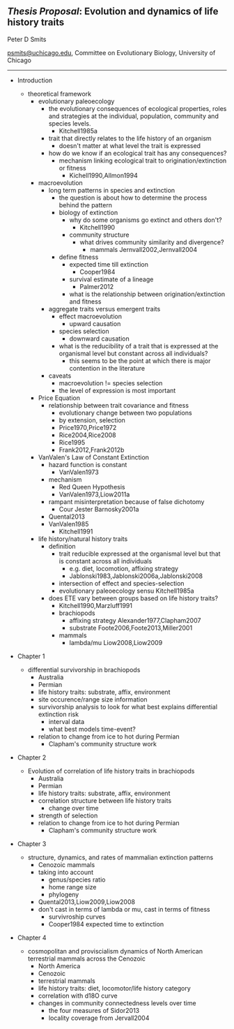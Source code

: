 *Thesis Proposal*: Evolution and dynamics of life history traits
----------------------------------------------------------------
Peter D Smits

psmits@uchicago.edu, Committee on Evolutionary Biology, University of Chicago

****

- Introduction
   - theoretical framework
       - evolutionary paleoecology
          - the evolutionary consequences of ecological properties, roles and
            strategies at the individual, population, community and species
            levels.
             - Kitchell1985a
          - trait that directly relates to the life history of an organism 
             - doesn't matter at what level the trait is expressed
          - how do we know if an ecological trait has any consequences?
             - mechanism linking ecological trait to origination/extinction or
               fitness
                - Kichell1990,Allmon1994
       - macroevolution
          - long term patterns in species and extinction
             - the question is about how to determine the process behind the
                  pattern
             - biology of extinction
                - why do some organisms go extinct and others don't?
                   - Kitchell1990
                - community structure
                   - what drives community similarity and divergence?
                      - mammals Jernvall2002,Jernvall2004
             - define fitness
                - expected time till extinction
                   - Cooper1984
                - survival estimate of a lineage
                   - Palmer2012
                - what is the relationship between origination/extinction and
                  fitness
          - aggregate traits versus emergent traits
              - effect macroevolution
                - upward causation
              - species selection
                - downward causation
              - what is the reducibility of a trait that is expressed at the
                organismal level but constant across all individuals?
                 - this seems to be the point at which there is major contention
                   in the literature 
          - caveats
             - macroevolution != species selection
             - the level of expression is most important
       - Price Equation
          - relationship between trait covariance and fitness
             - evolutionary change between two populations
             - by extension, selection
             - Price1970,Price1972
             - Rice2004,Rice2008
             - Rice1995
             - Frank2012,Frank2012b
      - VanValen's Law of Constant Extinction
          - hazard function is constant 
             - VanValen1973
          - mechanism
             - Red Queen Hypothesis
             - VanValen1973,Liow2011a
          -  rampant misinterpretation because of false dichotomy
             - Cour Jester Barnosky2001a
          - Quental2013
          - VanValen1985
            - Kitchell1991
      - life history/natural history traits
          - definition
              - trait reducible expressed at the organismal level but that is
                constant across all individuals
                  - e.g. diet, locomotion, affixing strategy
                  - Jablonski1983,Jablonski2006a,Jablonski2008
              - intersection of effect and species-selection
              - evolutionary paleoecology sensu Kitchell1985a
          - does ETE vary between groups based on life history traits?
              - Kitchell1990,Marzluff1991
              - brachiopods
                  - affixing strategy Alexander1977,Clapham2007
                  - substrate Foote2006,Foote2013,Miller2001
              - mammals
                  - lambda/mu Liow2008,Liow2009

- Chapter 1
    - differential survivorship in brachiopods
        - Australia
        - Permian
        - life history traits: substrate, affix, environment
        - site occurence/range size information
        - survivorship analysis to look for what best explains differential
          extinction risk
            - interval data
            - what best models time-event?
        - relation to change from ice to hot during Permian
            - Clapham's community structure work

- Chapter 2
    - Evolution of correlation of life history traits in brachiopods
        - Australia
        - Permian
        - life history traits: substrate, affix, environment
        - correlation structure between life history traits
            - change over time
        - strength of selection
        - relation to change from ice to hot during Permian
            - Clapham's community structure work

- Chapter 3
    - structure, dynamics, and rates of mammalian extinction patterns
        - Cenozoic mammals
        - taking into account
            - genus/species ratio
            - home range size
            - phylogeny
        - Quental2013,Liow2009,Liow2008
        - don't cast in terms of lambda or mu, cast in terms of fitness
            - survivroship curves
            - Cooper1984 expected time to extinction


- Chapter 4
    - cosmopolitan and proviscialism dynamics of North American terrestrial
      mammals across the Cenozoic
        - North America
        - Cenozoic
        - terrestrial mammals
        - life history traits: diet, locomotor/life history category
        - correlation with d18O curve
        - changes in community connectedness levels over time
            - the four measures of Sidor2013
            - locality coverage from Jervall2004
